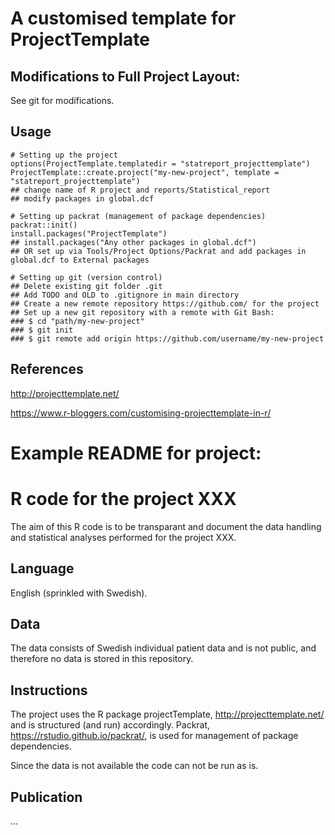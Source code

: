 # A customised template for ProjectTemplate

## Modifications to Full Project Layout:

See git for modifications. 

## Usage

```
# Setting up the project 
options(ProjectTemplate.templatedir = "statreport_projecttemplate")
ProjectTemplate::create.project("my-new-project", template = "statreport_projecttemplate")
## change name of R project and reports/Statistical_report
## modify packages in global.dcf

# Setting up packrat (management of package dependencies)
packrat::init() 
install.packages("ProjectTemplate")
## install.packages("Any other packages in global.dcf")
## OR set up via Tools/Project Options/Packrat and add packages in global.dcf to External packages

# Setting up git (version control)
## Delete existing git folder .git
## Add TODO and OLD to .gitignore in main directory
## Create a new remote repository https://github.com/ for the project
## Set up a new git repository with a remote with Git Bash: 
### $ cd "path/my-new-project"
### $ git init
### $ git remote add origin https://github.com/username/my-new-project
```

## References

http://projecttemplate.net/

https://www.r-bloggers.com/customising-projecttemplate-in-r/ 

# Example README for project: 

# R code for the project XXX

The aim of this R code is to be transparant and document the data handling and statistical analyses performed for the project XXX.

## Language 

English (sprinkled with Swedish). 

## Data

The data consists of Swedish individual patient data and is not public, and therefore no data is stored in this repository. 

## Instructions

The project uses the R package projectTemplate, http://projecttemplate.net/ and is structured (and run) accordingly. Packrat, https://rstudio.github.io/packrat/, is used for management of package dependencies.

Since the data is not available the code can not be run as is. 

## Publication

... 

